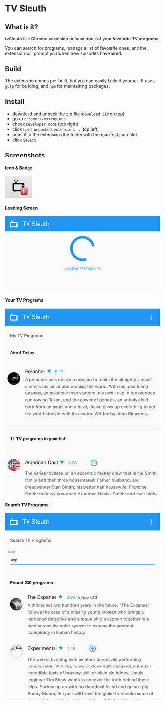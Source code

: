# TV Sleuth

## What is it?

tvSleuth is a Chrome extension to keep track of your favourite TV programs.

You can search for programs, manage a list of favourite ones, and the extension will prompt you when new episodes have aired.

## Build

The extension comes pre-built, but you can easily build it yourself. It uses `gulp` for building, and `npm` for maintaining packages.

## Install

- download and unpack the zip file (`Download ZIP` on top)
- go to `chrome://extensions`
- check `Developer mode` (top right)
- click `Load unpacked extension...` (top left)
- point it to the extension (the folder with the manifest.json file)
- click `Select`

## Screenshots
#### Icon & Badge
![Icon & Badge](https://raw.githubusercontent.com/riencroonenborghs/tvSleuth/48589ae3053b50c5c4ea6948cfbcb78401f19b0a/screenshots/01-icon-badge-title.png "Icon & Badge")

#### Loading Screen
![Loading](https://raw.githubusercontent.com/riencroonenborghs/tvSleuth/b6027175bcf6c4e65fca9407b719f6bd8b387eff/screenshots/02-loading.png "Loading")

#### Your TV Programs
![List](https://raw.githubusercontent.com/riencroonenborghs/tvSleuth/48589ae3053b50c5c4ea6948cfbcb78401f19b0a/screenshots/03-list.png "List")

#### Search TV Programs
![Search](https://raw.githubusercontent.com/riencroonenborghs/tvSleuth/fc3f390e490af0b90172729c3e7cd55729fd6b89/screenshots/04-search.png "Search")